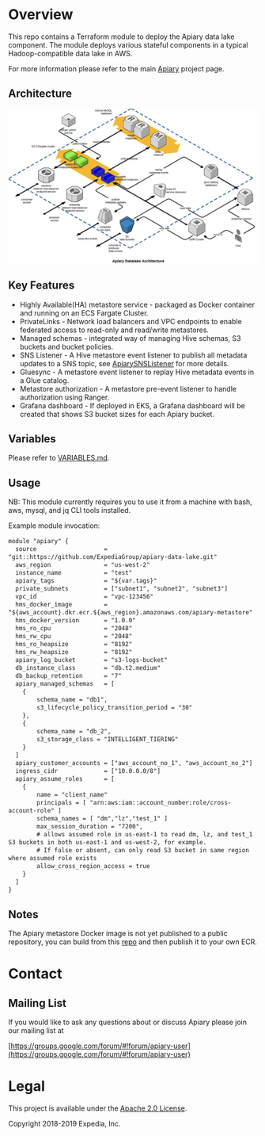 # Overview

 This repo contains a Terraform module to deploy the Apiary data lake component. The module deploys various stateful components in a typical Hadoop-compatible data lake in AWS.

For more information please refer to the main [Apiary](https://github.com/ExpediaGroup/apiary) project page.

## Architecture
![Datalake  architecture](docs/apiary_datalake_3d.jpg)

## Key Features
  * Highly Available(HA) metastore service - packaged as Docker container and running on an ECS Fargate Cluster.
  * PrivateLinks - Network load balancers and VPC endpoints to enable federated access to read-only and read/write metastores.
  * Managed schemas - integrated way of managing Hive schemas, S3 buckets and bucket policies.
  * SNS Listener - A Hive metastore event listener to publish all metadata updates to a SNS topic, see [ApiarySNSListener](https://github.com/ExpediaGroup/apiary-extensions/tree/master/apiary-metastore-listener) for more details.
  * Gluesync  - A metastore event listener to replay Hive metadata events in a Glue catalog.
  * Metastore authorization - A metastore pre-event listener to handle authorization using Ranger.
  * Grafana dashboard - If deployed in EKS, a Grafana dashboard will be created that shows S3 bucket sizes for each Apiary bucket.

## Variables
Please refer to [VARIABLES.md](VARIABLES.md).

## Usage

NB: This module currently requires you to use it from a machine with bash, aws, mysql, and jq CLI tools installed.

Example module invocation:
```
module "apiary" {
  source                   = "git::https://github.com/ExpediaGroup/apiary-data-lake.git"
  aws_region               = "us-west-2"
  instance_name            = "test"
  apiary_tags              = "${var.tags}"
  private_subnets          = ["subnet1", "subnet2", "subnet3"]
  vpc_id                   = "vpc-123456"
  hms_docker_image         = "${aws_account}.dkr.ecr.${aws_region}.amazonaws.com/apiary-metastore"
  hms_docker_version       = "1.0.0"
  hms_ro_cpu               = "2048"
  hms_rw_cpu               = "2048"
  hms_ro_heapsize          = "8192"
  hms_rw_heapsize          = "8192"
  apiary_log_bucket        = "s3-logs-bucket"
  db_instance_class        = "db.t2.medium"
  db_backup_retention      = "7"
  apiary_managed_schemas   = [
    {
        schema_name = "db1",
        s3_lifecycle_policy_transition_period = "30"
    },
    {
        schema_name = "db_2",
        s3_storage_class = "INTELLIGENT_TIERING"
    }
  ]
  apiary_customer_accounts = ["aws_account_no_1", "aws_account_no_2"]
  ingress_cidr             = ["10.0.0.0/8"]
  apiary_assume_roles      = [
    {
        name = "client_name"
        principals = [ "arn:aws:iam::account_number:role/cross-account-role" ]
        schema_names = [ "dm","lz","test_1" ]
        max_session_duration = "7200",
        # allows assumed role in us-east-1 to read dm, lz, and test_1 S3 buckets in both us-east-1 and us-west-2, for example.  
        # If false or absent, can only read S3 bucket in same region where assumed role exists
        allow_cross_region_access = true 
    }
  ]
}
```

## Notes
  The Apiary metastore Docker image is not yet published to a public repository, you can build from this [repo](https://github.com/ExpediaGroup/apiary-metastore-docker) and then publish it to your own ECR.

# Contact

## Mailing List
If you would like to ask any questions about or discuss Apiary please join our mailing list at

  [https://groups.google.com/forum/#!forum/apiary-user](https://groups.google.com/forum/#!forum/apiary-user)

# Legal
This project is available under the [Apache 2.0 License](http://www.apache.org/licenses/LICENSE-2.0.html).

Copyright 2018-2019 Expedia, Inc.
